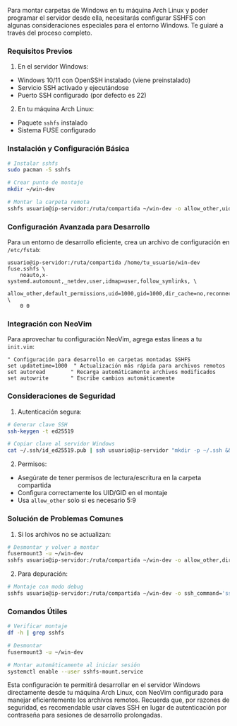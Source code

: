 Para montar carpetas de Windows en tu máquina Arch Linux y poder programar el servidor desde ella, necesitarás configurar SSHFS con algunas consideraciones especiales para el entorno Windows. Te guiaré a través del proceso completo.

### Requisitos Previos

1. En el servidor Windows:

- Windows 10/11 con OpenSSH instalado (viene preinstalado)
- Servicio SSH activado y ejecutándose
- Puerto SSH configurado (por defecto es 22)

2. En tu máquina Arch Linux:

- Paquete `sshfs` instalado
- Sistema FUSE configurado

### Instalación y Configuración Básica

```bash
# Instalar sshfs
sudo pacman -S sshfs

# Crear punto de montaje
mkdir ~/win-dev

# Montar la carpeta remota
sshfs usuario@ip-servidor:/ruta/compartida ~/win-dev -o allow_other,uid=1000,gid=1000,dir_cache=no
```

### Configuración Avanzada para Desarrollo

Para un entorno de desarrollo eficiente, crea un archivo de configuración en `/etc/fstab`:

```fstab
usuario@ip-servidor:/ruta/compartida /home/tu_usuario/win-dev fuse.sshfs \
    noauto,x-systemd.automount,_netdev,user,idmap=user,follow_symlinks, \
    allow_other,default_permissions,uid=1000,gid=1000,dir_cache=no,reconnect \
    0 0
```

### Integración con NeoVim

Para aprovechar tu configuración NeoVim, agrega estas líneas a tu `init.vim`:

```vim
" Configuración para desarrollo en carpetas montadas SSHFS
set updatetime=1000  " Actualización más rápida para archivos remotos
set autoread        " Recarga automáticamente archivos modificados
set autowrite       " Escribe cambios automáticamente
```

### Consideraciones de Seguridad

1. Autenticación segura:

```bash
# Generar clave SSH
ssh-keygen -t ed25519

# Copiar clave al servidor Windows
cat ~/.ssh/id_ed25519.pub | ssh usuario@ip-servidor "mkdir -p ~/.ssh && cat >> ~/.ssh/authorized_keys"
```

2. Permisos:

- Asegúrate de tener permisos de lectura/escritura en la carpeta compartida
- Configura correctamente los UID/GID en el montaje
- Usa `allow_other` solo si es necesario 5:9

### Solución de Problemas Comunes

1. Si los archivos no se actualizan:

```bash
# Desmontar y volver a montar
fusermount3 -u ~/win-dev
sshfs usuario@ip-servidor:/ruta/compartida ~/win-dev -o allow_other,dir_cache=no
```

2. Para depuración:

```bash
# Montaje con modo debug
sshfs usuario@ip-servidor:/ruta/compartida ~/win-dev -o ssh_command='ssh -vv',sshfs_debug,debug
```

### Comandos Útiles

```bash
# Verificar montaje
df -h | grep sshfs

# Desmontar
fusermount3 -u ~/win-dev

# Montar automáticamente al iniciar sesión
systemctl enable --user sshfs-mount.service
```

Esta configuración te permitirá desarrollar en el servidor Windows directamente desde tu máquina Arch Linux, con NeoVim configurado para manejar eficientemente los archivos remotos. Recuerda que, por razones de seguridad, es recomendable usar claves SSH en lugar de autenticación por contraseña para sesiones de desarrollo prolongadas.
